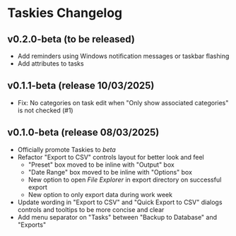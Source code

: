 # Taskies Changelog

## v0.2.0-beta (to be released)
* Add reminders using Windows notification messages or taskbar flashing
* Add attributes to tasks

## v0.1.1-beta (release 10/03/2025)
* Fix: No categories on task edit when "Only show associated categories" is not checked (#1)

## v0.1.0-beta (release 08/03/2025)
* Officially promote Taskies to _beta_
* Refactor "Export to CSV" controls layout for better look and feel
    - "Preset" box moved to be inline with "Output" box
    - "Date Range" box moved to be inline with "Options" box
    - New option to open _File Explorer_ in export directory on successful export
    - New option to only export data during work week
* Update wording in "Export to CSV" and "Quick Export to CSV" dialogs controls and tooltips to be more concise and clear
* Add menu separator on "Tasks" between "Backup to Database" and "Exports"
